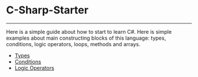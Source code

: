 # C-Sharp-Starter

----
Here is a simple guide about how to start to learn C#. Here is simple examples about main constructing blocks of this language: types, conditions, logic operators, loops, methods and arrays. 

  - [Types]
  - [Conditions]
  - [Logic Operators]


[Types]: <https://github.com/TatevG/C-Sharp-Starter/tree/master/1%20Types>
[Conditions]: <https://github.com/TatevG/C-Sharp-Starter/tree/master/2%20Conditions>
[Logic Operators]: <https://github.com/TatevG/C-Sharp-Starter/tree/master/3%20Logic%20Operators>
